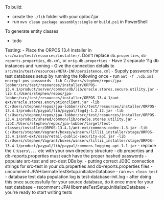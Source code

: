 To build:
 - create the ``./lib`` folder with your ojdbc7.jar
 - run ``mvn clean package assembly:single`` or ``build.ps1`` in PowerShell

To generate entity classes
 - todo

Testing:
    - Place the ORPOS 13.4 installer in ``src/main/test/resources/installer/``. Don't replace ``db.properties``, ``db-reports.properties``,
    ``db.xml``, or ``orig-db.properties``
    - Have 2 separate 11g db instances and running
    - Give the connection details to ``src/main/test/resources/META-INF/persistence.xml``
    - Supply passwords for test databases setup by running the following once
        - run ``
        ant -f .\db.xml encrypt-pos-passwords -lib C:/Users/stephen/repos/jpa-lobber/src/test/resources/installer/ORPOS-13.4.1/product/server/common/db/lib/oracle.stores.secure.utility.jar -lib C:/Users/stephen/repos/jpa-lobber/src/test/resources/installer/ORPOS-13.4.1/ant-ext/oracle.stores.encryptionclient.jar -lib C:/Users/stephen/repos/jpa-lobber/src/test/resources/installer/ORPOS-13.4.1/product/paypal/lib/paypal/log4j-1.2.12.jar -lib C:/Users/stephen/repos/jpa-lobber/src/test/resources/installer/ORPOS-13.4.1/product/shared/common/lib/oracle.stores.utility.jar -libC:/Users/stephen/repos/jpa-lobber/target/test-classes/installer/ORPOS-13.4.1/ant-ext/commons-codec-1.3.jar -lib C:/Users/stephen/Vagrant/boxes/winserv/lillii_installer/stage/ORPOS-13.4.1/ant-ext/ossa/retail-public-security-api.jar -lib C:/Users/stephen/Vagrant/boxes/winserv/lillii_installer/stage/ORPOS-13.4.1/product/paypal/lib/paypal/commons-logging-api-1.1.jar
        ``
        - replace the ``C:Users\...`` etc with your own directory structure
    - db.properties and db-reports.properties must each have the proper hashed passwords
    - populate src-test and src-dest DBs by:
        - putting correct JDBC connection strings for src-test in your db.properties and db-reports.properties files
        - uncomment JPAHibernateTestSetup.initializeDatabase
        - run ``mvn clean test``
        - database test data population log is test-database-init.log
        - after doing this once successfully for your source database, do it once more for your test database
        - recomment JPAHibernateTestSetup.initializeDatabase
        - you're ready to start writing tests
